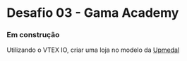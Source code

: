 # Desafio 03 - Gama Academy
### Em construção

Utilizando o VTEX IO, criar uma loja no modelo da [Upmedal](https://www.upmedal.com/desafios)

